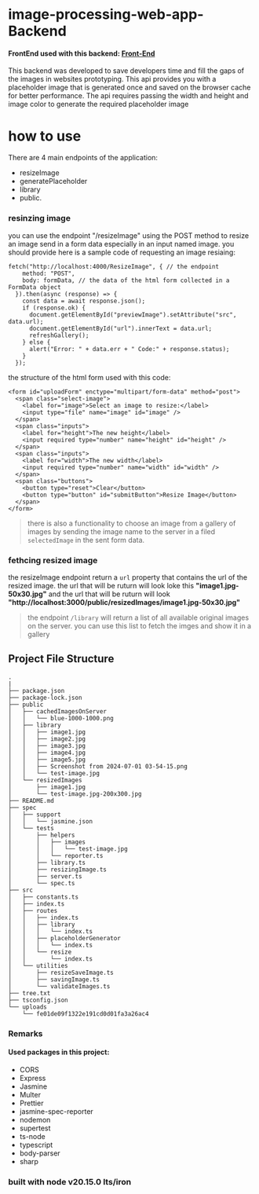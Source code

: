 # image-processing-web-app-Backend

#### FrontEnd used with this backend: [Front-End](https://github.com/MohammedWaelElshiekh/FrontEnd)

This backend was developed to save developers time and fill the gaps of the images in websites prototyping.
This api provides you with a placeholder image that is generated once and saved on the browser cache for better performance. The api requires passing the width and height and image color to generate the required placeholder image

# how to use
There are 4 main endpoints of the application: 
- resizeImage
- generatePlaceholder
- library 
- public.

### resinzing image
you can use the endpoint "/resizeImage" using the POST method to resize an image send in a form data especially in an input named image. you should provide
here is a sample code of requesting an image resiaing:
```
fetch("http://localhost:4000/ResizeImage", { // the endpoint
    method: "POST",
    body: formData, // the data of the html form collected in a FormData object
  }).then(async (response) => {
    const data = await response.json();
    if (response.ok) {
      document.getElementById("previewImage").setAttribute("src", data.url);
      document.getElementById("url").innerText = data.url;
      refreshGallery();
    } else {
      alert("Error: " + data.err + " Code:" + response.status);
    }
  });

```
the structure of the html form used with this code:
```
<form id="uploadForm" enctype="multipart/form-data" method="post">
  <span class="select-image">
    <label for="image">Select an image to resize:</label>
    <input type="file" name="image" id="image" />
  </span>
  <span class="inputs">
    <label for="height">The new height</label>
    <input required type="number" name="height" id="height" />
  </span>
  <span class="inputs">
    <label for="width">The new width</label>
    <input required type="number" name="width" id="width" />
  </span>
  <span class="buttons">
    <button type="reset">Clear</button>
    <button type="button" id="submitButton">Resize Image</button>
  </span>
</form>

```

> there is also a functionality to choose an image from a gallery of images by sending the image name to the server in a filed ```selectedImage``` in the sent form data.

### fethcing resized image
the resizeImage endpoint return a ```url``` property that contains the url of the resized image.
the url that will be ruturn will look loke this **"image1.jpg-50x30.jpg"** and the url that will be ruturn will look **"http://localhost:3000/public/resizedImages/image1.jpg-50x30.jpg"**

> the endpoint ```/library``` will return a list of all available original images on the server.
> you can use this list to fetch the imges and show it in a gallery

## Project File Structure
```
.
|
├── package.json
├── package-lock.json
├── public
│   ├── cachedImagesOnServer
│   │   └── blue-1000-1000.png
│   ├── library
│   │   ├── image1.jpg
│   │   ├── image2.jpg
│   │   ├── image3.jpg
│   │   ├── image4.jpg
│   │   ├── image5.jpg
│   │   ├── Screenshot from 2024-07-01 03-54-15.png
│   │   └── test-image.jpg
│   └── resizedImages
│       ├── image1.jpg
│       └── test-image.jpg-200x300.jpg
├── README.md
├── spec
│   ├── support
│   │   └── jasmine.json
│   └── tests
│       ├── helpers
│       │   ├── images
│       │   │   └── test-image.jpg
│       │   └── reporter.ts
│       ├── library.ts
│       ├── resizingImage.ts
│       ├── server.ts
│       └── spec.ts
├── src
│   ├── constants.ts
│   ├── index.ts
│   ├── routes
│   │   ├── index.ts
│   │   ├── library
│   │   │   └── index.ts
│   │   ├── placeholderGenerator
│   │   │   └── index.ts
│   │   └── resize
│   │       └── index.ts
│   └── utilities
│       ├── resizeSaveImage.ts
│       ├── savingImage.ts
│       └── validateImages.ts
├── tree.txt
├── tsconfig.json
└── uploads
    └── fe01de09f1322e191cd0d01fa3a26ac4

```


### Remarks
#### Used packages in this project:
 - CORS
 - Express
 - Jasmine
 - Multer
 - Prettier
 - jasmine-spec-reporter
 - nodemon
 - supertest
 - ts-node
 - typescript
 - body-parser
 - sharp

### built with node v20.15.0 lts/iron
